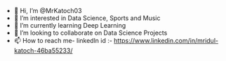 - 👋 Hi, I’m @MrKatoch03
- 👀 I’m interested in Data Science, Sports and Music
- 🌱 I’m currently learning Deep Learning 
- 💞️ I’m looking to collaborate on Data Science Projects 
- 📫 How to reach me- linkedln id :- https://www.linkedin.com/in/mridul-katoch-46ba55233/


